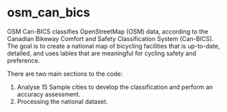 # osm_can_bics

OSM Can-BICS classifies OpenStreetMap (OSM) data, according to the Canadian Bikeway Comfort and Safety Classification System (Can-BICS). The goal is to create a national map of bicycling facilities that is up-to-date, detailed, and uses lables that are meaningful for cycling safety and preference.

There are two main sections to the code:
1. Analyse 15 Sample cities to develop the classification and perform an accuracy assessment.
2. Processing the national dataset.
